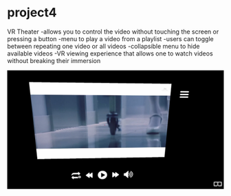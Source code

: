# project4
VR Theater
-allows you to control the video without touching the screen or pressing a button
-menu to play a video from a playlist
-users can toggle between repeating one video or all videos
-collapsible menu to hide available videos
-VR viewing experience that allows one to watch videos without breaking their immersion

![Alt text](screenshot.png "Optional title")
